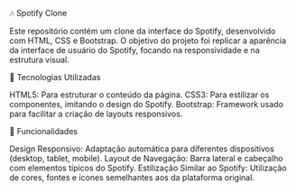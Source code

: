 🎶 Spotify Clone 

Este repositório contém um clone da interface do Spotify, desenvolvido com HTML, CSS e Bootstrap. O objetivo do projeto foi replicar a aparência da interface de usuário do Spotify, focando na responsividade e na estrutura visual.

🚀 Tecnologias Utilizadas

HTML5: Para estruturar o conteúdo da página.
CSS3: Para estilizar os componentes, imitando o design do Spotify.
Bootstrap: Framework usado para facilitar a criação de layouts responsivos.

🔧 Funcionalidades

Design Responsivo: Adaptação automática para diferentes dispositivos (desktop, tablet, mobile).
Layout de Navegação: Barra lateral e cabeçalho com elementos típicos do Spotify.
Estilização Similar ao Spotify: Utilização de cores, fontes e ícones semelhantes aos da plataforma original.
